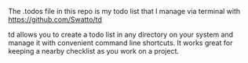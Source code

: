 The .todos file in this repo is my todo list that I manage via terminal with https://github.com/Swatto/td

td allows you to create a todo list in any directory on your system and manage it with convenient command line shortcuts. It works great for keeping a nearby checklist as you work on a project.